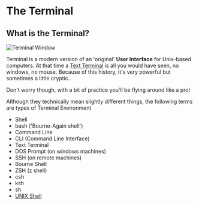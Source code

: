 # The Terminal

## What is the Terminal?

![Terminal Window](http://i.stack.imgur.com/DjFOZ.png)

Terminal is a modern version of an 'original' **User Interface** for Unix-based computers. At that time a [Text Terminal](http://en.wikipedia.org/wiki/Computer_terminal#Text_terminals) is all you would have seen, no windows, no mouse. Because of this history, it's very powerful but sometimes a little cryptic.

Don't worry though, with a bit of practice you'll be flying around like a pro!

Although they technically mean slightly different things, the following terms are types of Terminal Environment

* Shell
* bash \('Bourne-Again shell'\)
* Command Line
* CLI \(Command Line Interface\)
* Text Terminal
* DOS Prompt \(on windows machines\)
* SSH \(on remote machines\)
* Bourne Shell
* ZSH (z shell)
* csh
* ksh
* sh
* [UNIX Shell](http://en.wikipedia.org/wiki/Unix_shell)

